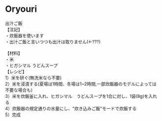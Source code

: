 # Oryouri
出汁ご飯<br>
  【注記】<br>
    ・炊飯器を使います<br>
    ・出汁ご飯と言いつつも出汁は取りません(←???)<br>
<br>
  【材料】<br>
    ・米<br>
    ・ヒガシマル うどんスープ<br>
  【レシピ】<br>
    1）米を研ぐ(無洗米なら不要)<br>
    2）米を浸漬する(夏場は1時間、冬場は1~2時間,一部炊飯器のモデルによっては不要な場合も)<br>
    3）米を炊飯釜に入れ、ヒガシマル　うどんスープを1合に対し、1袋(8g)を入れる<br>
    4）炊飯器の規定通りの水量にし、"炊き込みご飯"モードで炊飯する<br>
    5）完成<br>
